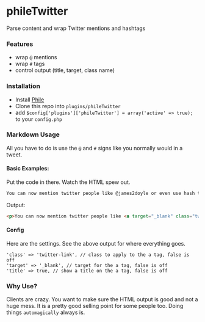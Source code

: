 phileTwitter
===========

Parse content and wrap Twitter mentions and hashtags

### Features

* wrap `@` mentions
* wrap `#` tags
* control output (title, target, class name)

### Installation

* Install [Phile](https://github.com/PhileCMS/Phile)
* Clone this repo into `plugins/phileTwitter`
* add `$config['plugins']['phileTwitter'] = array('active' => true);` to your `config.php`

### Markdown Usage

All you have to do is use the `@` and `#` signs like you normally would in a tweet.

#### Basic Examples:

Put the code in there. Watch the HTML spew out.

```html
You can now mention twitter people like @james2doyle or even use hash tags like #philecms.
```

Output:

```html
<p>You can now mention twitter people like <a target="_blank" class="twitter-link" title="@james2doyle" href="http://twitter.com/james2doyle">@james2doyle</a> or even use hash tags like <a target="_blank" class="twitter-link" title="#philecms" href="https://twitter.com/search?q=%23philecms&amp;src=hash">#philecms</a>.</p>
```

#### Config

Here are the settings. See the above output for where everything goes.

```
'class' => 'twitter-link', // class to apply to the a tag, false is off
'target' => '_blank', // target for the a tag, false is off
'title' => true, // show a title on the a tag, false is off
```

### Why Use?

Clients are crazy. You want to make sure the HTML output is good and not a huge mess. It is a pretty good selling point for some people too. Doing things `automagically` always is.
